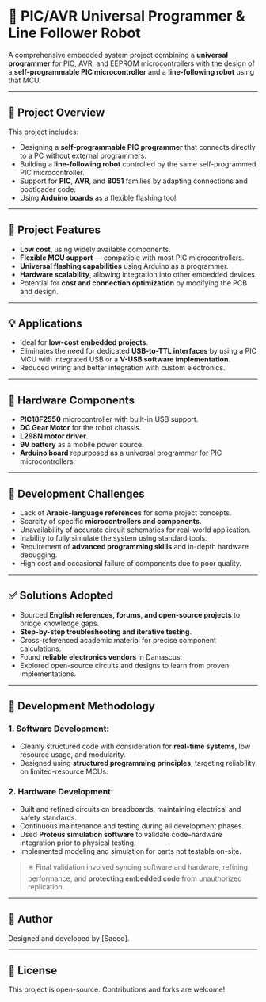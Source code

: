 # 🔧 PIC/AVR Universal Programmer & Line Follower Robot

A comprehensive embedded system project combining a **universal programmer** for PIC, AVR, and EEPROM microcontrollers with the design of a **self-programmable PIC microcontroller** and a **line-following robot** using that MCU.

---

## 📌 Project Overview

This project includes:
- Designing a **self-programmable PIC programmer** that connects directly to a PC without external programmers.
- Building a **line-following robot** controlled by the same self-programmed PIC microcontroller.
- Support for **PIC**, **AVR**, and **8051** families by adapting connections and bootloader code.
- Using **Arduino boards** as a flexible flashing tool.

---

## 🌟 Project Features

- **Low cost**, using widely available components.
- **Flexible MCU support** — compatible with most PIC microcontrollers.
- **Universal flashing capabilities** using Arduino as a programmer.
- **Hardware scalability**, allowing integration into other embedded devices.
- Potential for **cost and connection optimization** by modifying the PCB and design.

---

## 💡 Applications

- Ideal for **low-cost embedded projects**.
- Eliminates the need for dedicated **USB-to-TTL interfaces** by using a PIC MCU with integrated USB or a **V-USB software implementation**.
- Reduced wiring and better integration with custom electronics.

---

## 🔩 Hardware Components

- **PIC18F2550** microcontroller with built-in USB support.
- **DC Gear Motor** for the robot chassis.
- **L298N motor driver**.
- **9V battery** as a mobile power source.
- **Arduino board** repurposed as a universal programmer for PIC microcontrollers.

---

## 🚧 Development Challenges

- Lack of **Arabic-language references** for some project concepts.
- Scarcity of specific **microcontrollers and components**.
- Unavailability of accurate circuit schematics for real-world application.
- Inability to fully simulate the system using standard tools.
- Requirement of **advanced programming skills** and in-depth hardware debugging.
- High cost and occasional failure of components due to poor quality.

---

## ✅ Solutions Adopted

- Sourced **English references, forums, and open-source projects** to bridge knowledge gaps.
- **Step-by-step troubleshooting and iterative testing**.
- Cross-referenced academic material for precise component calculations.
- Found **reliable electronics vendors** in Damascus.
- Explored open-source circuits and designs to learn from proven implementations.

---

## 🧠 Development Methodology

### 1. Software Development:
- Cleanly structured code with consideration for **real-time systems**, low resource usage, and modularity.
- Designed using **structured programming principles**, targeting reliability on limited-resource MCUs.

### 2. Hardware Development:
- Built and refined circuits on breadboards, maintaining electrical and safety standards.
- Continuous maintenance and testing during all development phases.
- Used **Proteus simulation software** to validate code–hardware integration prior to physical testing.
- Implemented modeling and simulation for parts not testable on-site.

> ✳️ Final validation involved syncing software and hardware, refining performance, and **protecting embedded code** from unauthorized replication.

---

## 👤 Author

Designed and developed by [Saeed].

---

## 📜 License

This project is open-source. Contributions and forks are welcome!
